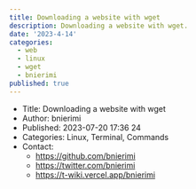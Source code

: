 ```yaml
---
title: Downloading a website with wget
description: Downloading a website with wget.
date: '2023-4-14'
categories:
  - web
  - linux
  - wget
  - bnierimi
published: true
---
```


<!-- 
    Title: <title of the post>
    Author: <your name here>
    Published: <date in YYYY-MM-DD HH:MM format>
    Categories: <comma-separated list of categories>
    Thumbnail: <url, e.g. images/image.webp then put that image in the static/images folder>
-->
- Title: Downloading a website with wget
- Author: bnierimi
- Published: 2023-07-20 17:36 24
- Categories: Linux, Terminal, Commands
- Contact:
    - https://github.com/bnierimi
    - https://twitter.com/bnierimi
    - https://t-wiki.vercel.app/bnierimi